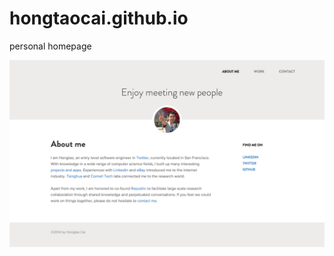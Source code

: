 hongtaocai.github.io
====================

personal homepage

![screenshot](img/screencapture-hcai-me.png)